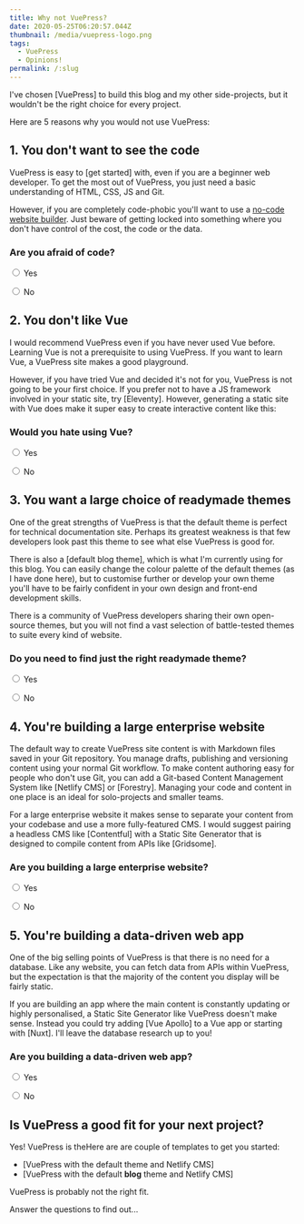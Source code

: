 ```yaml
---
title: Why not VuePress?
date: 2020-05-25T06:20:57.044Z
thumbnail: /media/vuepress-logo.png
tags:
  - VuePress
  - Opinions!
permalink: /:slug
---
```

I've chosen \[VuePress] to build this blog and my other side-projects, but it wouldn't be the right choice for every project.

Here are 5 reasons why you would not use VuePress:

## 1. You don't want to see the code

VuePress is easy to \[get started] with, even if you are a beginner web developer. To get the most out of VuePress, you just need a basic understanding of HTML, CSS, JS and Git.

However, if you are completely code-phobic you'll want to use a [no-code website builder](https://www.nocode.tech/category/website-builders). Just beware of getting locked into something where you don't have control of the cost, the code or the data.

### Are you afraid of code?

<label><input type="radio" name="code" value="minus"> Yes</label>

<label><input type="radio" name="code" value="plus"> No</label>

## 2. You don't like Vue

I would recommend VuePress even if you have never used Vue before. Learning Vue is not a prerequisite to using VuePress. If you want to learn Vue, a VuePress site makes a good playground.

However, if you have tried Vue and decided it's not for you, VuePress is not going to be your first choice. If you prefer not to have a JS framework involved in your static site, try \[Eleventy]. However, generating a static site with Vue does make it super easy to create interactive content like this:

### Would you hate using Vue?

<label><input type="radio" name="vue" value="minus"> Yes</label>

<label><input type="radio" name="vue" value="plus"> No</label>

## 3. You want a large choice of readymade themes

One of the great strengths of VuePress is that the default theme is perfect for technical documentation site. Perhaps its greatest weakness is that few developers look past this theme to see what else VuePress is good for. 

There is also a \[default blog theme], which is what I'm currently using for this blog. You can easily change the colour palette of the default themes (as I have done here), but to customise further or develop your own theme you'll have to be fairly confident in your own design and front-end development skills.

There is a community of VuePress developers sharing their own open-source themes, but you will not find a vast selection of battle-tested themes to suite every kind of website.

### Do you need to find just the right readymade theme?

<label><input type="radio" name="themes" value="minus"> Yes</label>

<label><input type="radio" name="themes" value="plus"> No</label>

## 4. You're building a large enterprise website

The default way to create VuePress site content is with Markdown files saved in your Git repository. You manage drafts, publishing and versioning content using your normal Git workflow. To make content authoring easy for people who don't use Git, you can add a Git-based Content Management System like \[Netlify CMS] or \[Forestry]. Managing your code and content in one place is an ideal for solo-projects and smaller teams.

For a large enterprise website it makes sense to separate your content from your codebase and use a more fully-featured CMS. I would suggest pairing a headless CMS like [Contentful] with a Static Site Generator that is designed to compile content from APIs like [Gridsome].

### Are you building a large enterprise website?

<label><input type="radio" name="enterprise" value="minus"> Yes</label>

<label><input type="radio" name="enterprise" value="plus"> No</label>

## 5. You're building a data-driven web app

One of the big selling points of VuePress is that there is no need for a database. Like any website, you can fetch data from APIs within VuePress, but the expectation is that the majority of the content you display will be fairly static.

If you are building an app where the main content is constantly updating or highly personalised, a Static Site Generator like VuePress doesn't make sense. Instead you could try adding [Vue Apollo] to a Vue app or starting with [Nuxt]. I'll leave the database research up to you!

### Are you building a data-driven web app?

<label><input type="radio" name="data" value="minus"> Yes</label>

<label><input type="radio" name="data" value="plus"> No</label>

## Is VuePress a good fit for your next project?

<div v-if="positive === 5">

Yes! VuePress is theHere are are couple of templates to get you started:

- [VuePress with the default theme and Netlify CMS]
- [VuePress with the default **blog** theme and Netlify CMS]

</div>
<div v-else-if="negative">

VuePress is probably not the right fit.

</div>
<div v-else>

Answer the questions to find out...

</div>

<script>

</script>